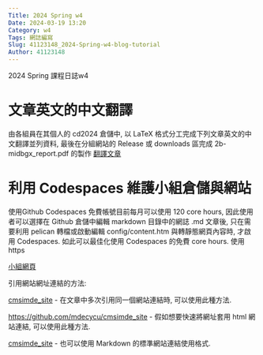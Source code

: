 ```yaml
---
Title: 2024 Spring w4
Date: 2024-03-19 13:20
Category: w4
Tags: 網誌編寫
Slug: 41123148_2024-Spring-w4-blog-tutorial
Author: 41123148
---
```


2024 Spring 課程日誌w4

<!-- PELICAN_END_SUMMARY -->

# 文章英文的中文翻譯
由各組員在其個人的 cd2024 倉儲中, 以 LaTeX 格式分工完成下列文章英文的中文翻譯並列資料, 最後在分組網站的 Release 或 downloads 區完成 2b-midbgx_report.pdf 的製作
[翻譯文章]

[翻譯文章]:https://nfuedu-my.sharepoint.com/:w:/g/personal/41123148_nfu_edu_tw/EaJM3Tb4JhJMsMHbwJP0uGIBRh4GTd0J0e61uWDDFMghxw


# 利用 Codespaces 維護小組倉儲與網站
使用Github Codespaces 免費帳號目前每月可以使用 120 core hours, 因此使用者可以選擇在 Github 倉儲中編輯 markdown 目錄中的網誌 .md 文章後, 只在需要利用 pelican 轉檔或啟動編輯 config/content.htm 與轉靜態網頁內容時, 才啟用 Codespaces. 如此可以最佳化使用 Codespaces 的免費 core hours.
使用https

[小組網頁]

[小組網頁]:https://mdecd2024.github.io/2a-midag7/

[cmsimde_site]: https://github.com/mdecycu/cmsimde_site

引用網站網址連結的方法:

[cmsimde_site] - 在文章中多次引用同一個網站連結時, 可以使用此種方法.

<https://github.com/mdecycu/cmsimde_site> - 假如想要快速將網址套用 html 網站連結, 可以使用此種方法.

[cmsimde_site](https://github.com/mdecycu/cmsimde_site) - 也可以使用 Markdown 的標準網站連結使用格式.

